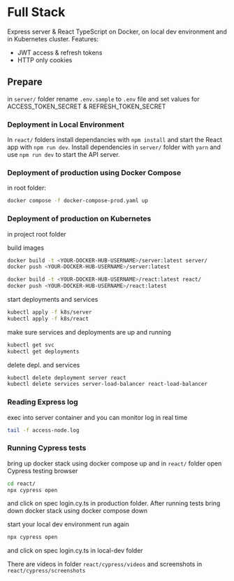 # Full Stack

Express server & React TypeScript on Docker, on local dev environment and in Kubernetes cluster. 
Features: 
- JWT access & refresh tokens 
- HTTP only cookies

## Prepare

in `server/` folder rename `.env.sample` to `.env` file  and set values for ACCESS_TOKEN_SECRET & REFRESH_TOKEN_SECRET

### Deployment in Local Environment

In `react/` folders install dependancies with `npm install` and start the React app with `npm run dev`.
Install dependencies in `server/` folder with `yarn` and use `npm run dev` to start the API server. 

### Deployment of production using Docker Compose

in root folder:

```sh
docker compose -f docker-compose-prod.yaml up
```

### Deployment of production on Kubernetes

in project root folder

build images
```sh
docker build -t <YOUR-DOCKER-HUB-USERNAME>/server:latest server/
docker push <YOUR-DOCKER-HUB-USERNAME>/server:latest

docker build -t <YOUR-DOCKER-HUB-USERNAME>/react:latest react/
docker push <YOUR-DOCKER-HUB-USERNAME>/react:latest
```

start deployments and services
```sh
kubectl apply -f k8s/server
kubectl apply -f k8s/react
```

make sure services and deployments are up and running

```sh
kubectl get svc
kubectl get deployments
```

delete depl. and services

```sh
kubectl delete deployment server react
kubectl delete services server-load-balancer react-load-balancer
```

### Reading Express log

exec into server container and you can monitor log in real time

```sh
tail -f access-node.log
```

### Running Cypress tests

bring up docker stack using docker compose up and in `react/` folder open Cypress testing browser
```sh
cd react/
npx cypress open
```
and click on spec login.cy.ts in production folder. After running tests bring down docker stack using docker compose down

start your local dev environment run again
```sh
npx cypress open
```
and click on spec login.cy.ts in local-dev folder

There are videos in folder `react/cypress/videos` and screenshots in `react/cypress/screenshots` 
